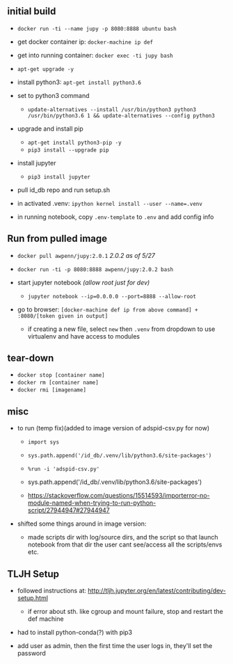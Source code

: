 ## initial build
- `docker run -ti --name jupy -p 8080:8888 ubuntu bash`
- get docker container ip: `docker-machine ip def`
- get into running container: `docker exec -ti jupy bash`

- `apt-get upgrade -y`

- install python3: `apt-get install python3.6`
- set to python3 command
    - `update-alternatives --install /usr/bin/python3 python3 /usr/bin/python3.6 1 && update-alternatives --config python3`

- upgrade and install pip
    - `apt-get install python3-pip -y`
    - `pip3 install --upgrade pip`

- install jupyter
    - `pip3 install jupyter`

- pull id_db repo and run setup.sh
- in activated .venv: `ipython kernel install --user --name=.venv`
- in running notebook, copy `.env-template` to `.env` and add config info


## Run from pulled image
- `docker pull awpenn/jupy:2.0.1` *2.0.2 as of 5/27*
- `docker run -ti -p 8080:8888 awpenn/jupy:2.0.2 bash`

- start jupyter notebook *(allow root just for dev)*
    - `jupyter notebook --ip=0.0.0.0 --port=8888 --allow-root` 

- go to browser: `[docker-machine def ip from above command] + :8080/[token given in output]`
    - if creating a new file, select `new` then `.venv` from dropdown to use virtualenv and have access to modules

## tear-down
- `docker stop [container name]`
- `docker rm [container name]`
- `docker rmi [imagename]`



    
## misc
- to run (temp fix)(added to image version of adspid-csv.py for now)
    - `import sys`
    - `sys.path.append('/id_db/.venv/lib/python3.6/site-packages')`
    - `%run -i 'adspid-csv.py'`

    - sys.path.append('/id_db/.venv/lib/python3.6/site-packages')

    - https://stackoverflow.com/questions/15514593/importerror-no-module-named-when-trying-to-run-python-script/27944947#27944947

- shifted some things around in image version:
    - made scripts dir with log/source dirs, and the script so that launch notebook from that dir the user cant see/access all the scripts/envs etc. 


## TLJH Setup
- followed instructions at: http://tljh.jupyter.org/en/latest/contributing/dev-setup.html
    - if error about sth. like cgroup and mount failure, stop and restart the def machine

- had to install python-conda(?) with pip3

- add user as admin, then the first time the user logs in, they'll set the password